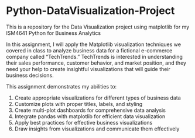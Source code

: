 # Python-DataVisualization-Project
This is a repository for the Data Visualization project using matplotlib for my ISM4641 Python for Business Analytics 

In this assignment, I will apply the Matplotlib visualization techniques we covered in class to analyze business data for a fictional e-commerce company called “TechTrends.” TechTrends is interested in understanding their sales performance, customer behavior, and market position, and they need your help to create insightful visualizations that will guide their business decisions.

This assignment demonstrates my abilities to:
1. Create appropriate visualizations for different types of business data
2. Customize plots with proper titles, labels, and styling
3. Create multi-plot dashboards for comprehensive data analysis
4. Integrate pandas with matplotlib for efficient data visualization
5. Apply best practices for effective business visualizations
6. Draw insights from visualizations and communicate them effectively

